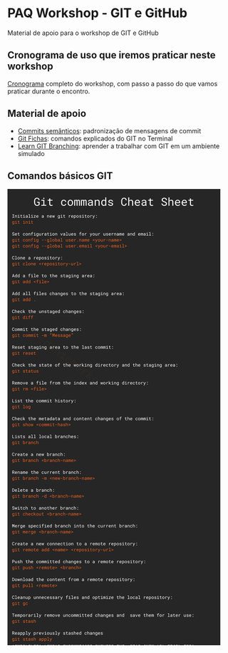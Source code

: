 # PAQ Workshop - GIT e GitHub

Material de apoio para o workshop de GIT e GitHub

## Cronograma de uso que iremos praticar neste workshop

[Cronograma](/passo-a-passo.md) completo do workshop, com passo a passo do que vamos praticar durante o encontro.

## Material de apoio

- [Commits semânticos](https://blog.geekhunter.com.br/o-que-e-commit-e-como-usar-commits-semanticos/): padronização de mensagens de commit
- [Git Fichas](https://gitfichas.com/): comandos explicados do GIT no Terminal
- [Learn GIT Branching](https://learngitbranching.js.org/?locale=pt_BR): aprender a trabalhar com GIT em um ambiente simulado

## Comandos básicos GIT

![git cheat sheet](/img/git-cheat-sheet.png)
